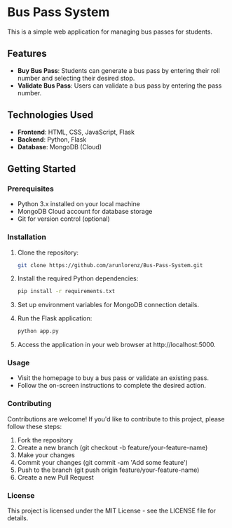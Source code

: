 # Bus Pass System

This is a simple web application for managing bus passes for students.

## Features

- **Buy Bus Pass**: Students can generate a bus pass by entering their roll number and selecting their desired stop.
- **Validate Bus Pass**: Users can validate a bus pass by entering the pass number.

## Technologies Used

- **Frontend**: HTML, CSS, JavaScript, Flask
- **Backend**: Python, Flask
- **Database**: MongoDB (Cloud)

## Getting Started

### Prerequisites

- Python 3.x installed on your local machine
- MongoDB Cloud account for database storage
- Git for version control (optional)

### Installation

1. Clone the repository:

   ```bash
   git clone https://github.com/arunlorenz/Bus-Pass-System.git
   
2. Install the required Python dependencies:

    ```bash
    pip install -r requirements.txt
    ```

3. Set up environment variables for MongoDB connection details.
  
4. Run the Flask application:
    ```bash
    python app.py
    ```

5. Access the application in your web browser at http://localhost:5000.

### Usage
- Visit the homepage to buy a bus pass or validate an existing pass.
- Follow the on-screen instructions to complete the desired action.


### Contributing
Contributions are welcome! If you'd like to contribute to this project, please follow these steps:

1. Fork the repository
2. Create a new branch (git checkout -b feature/your-feature-name)
3. Make your changes
4. Commit your changes (git commit -am 'Add some feature')
5. Push to the branch (git push origin feature/your-feature-name)
6. Create a new Pull Request

### License
This project is licensed under the MIT License - see the LICENSE file for details.
